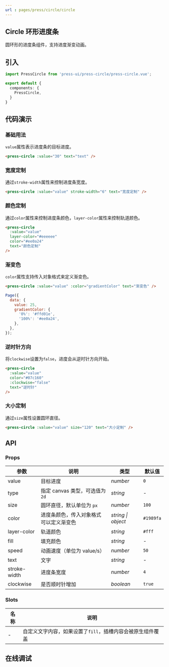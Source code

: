 ```yaml
---
url : pages/press/circle/circle
---
```


## Circle 环形进度条

圆环形的进度条组件，支持进度渐变动画。



## 引入

```ts
import PressCircle from 'press-ui/press-circle/press-circle.vue';

export default {
  components: {
    PressCircle,
  }
}
```

## 代码演示

### 基础用法

`value`属性表示进度条的目标进度。

```html
<press-circle :value="30" text="text" />
```

### 宽度定制

通过`stroke-width`属性来控制进度条宽度。

```html
<press-circle :value="value" stroke-width="6" text="宽度定制" />
```

### 颜色定制

通过`color`属性来控制进度条颜色，`layer-color`属性来控制轨道颜色。

```html
<press-circle
  :value="value"
  layer-color="#eeeeee"
  color="#ee0a24"
  text="颜色定制"
/>
```

### 渐变色

`color`属性支持传入对象格式来定义渐变色。

```html
<press-circle :value="value" :color="gradientColor" text="渐变色" />
```

```javascript
Page({
  data: {
    value: 25,
    gradientColor: {
      '0%': '#ffd01e',
      '100%': '#ee0a24',
    },
  },
});
```

### 逆时针方向

将`clockwise`设置为`false`，进度会从逆时针方向开始。

```html
<press-circle
  :value="value"
  color="#07c160"
  :clockwise="false"
  text="逆时针"
/>
```

### 大小定制

通过`size`属性设置圆环直径。

```html
<press-circle :value="value" size="120" text="大小定制" />
```

## API

### Props

| 参数         | 说明                                   | 类型               | 默认值    |
| ------------ | -------------------------------------- | ------------------ | --------- |
| value        | 目标进度                               | _number_           | `0`       |
| type         | 指定 canvas 类型，可选值为 `2d`        | _string_           | -         |
| size         | 圆环直径，默认单位为 `px`              | _number_           | `100`     |
| color        | 进度条颜色，传入对象格式可以定义渐变色 | _string \| object_ | `#1989fa` |
| layer-color  | 轨道颜色                               | _string_           | `#fff`    |
| fill         | 填充颜色                               | _string_           | -         |
| speed        | 动画速度（单位为 value/s）             | _number_           | `50`      |
| text         | 文字                                   | _string_           | -         |
| stroke-width | 进度条宽度                             | _number_           | `4`       |
| clockwise    | 是否顺时针增加                         | _boolean_          | `true`    |

### Slots

| 名称 | 说明                                                       |
| ---- | ---------------------------------------------------------- |
| -    | 自定义文字内容，如果设置了`fill`，插槽内容会被原生组件覆盖 |


## 在线调试

<debug-online />
